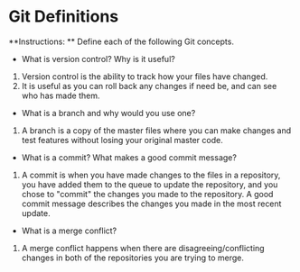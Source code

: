 # Git Definitions

**Instructions: ** Define each of the following Git concepts.

* What is version control?  Why is it useful?
1. Version control is the ability to track how your files have changed.
2. It is useful as you can roll back any changes if need be, and can see who has made them.
* What is a branch and why would you use one?
1. A branch is a copy of the master files where you can make changes and test features without losing your original master code.
* What is a commit? What makes a good commit message?
1. A commit is when you have made changes to the files in a repository, you have added them to the queue to update the repository, and you chose to "commit" the changes you made to the repository. A good commit message describes the changes you made in the most recent update.
* What is a merge conflict?
1. A merge conflict happens when there are disagreeing/conflicting changes in both of the repositories you are trying to merge.  
